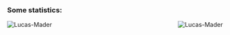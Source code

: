 <h3>Some statistics:</h3>
<p><img align="left" src="https://github-readme-stats.vercel.app/api/top-langs?username=Lucas-Mader&show_icons=true&locale=en&layout=compact" alt="Lucas-Mader" /></p>
<p><img align="right" src="[![GitHub Streak](https://streak-stats.demolab.com/?user=Lucas-Mader)](https://git.io/streak-stats)" alt="Lucas-Mader" /></p>
